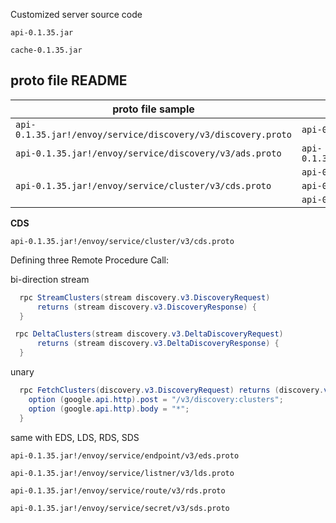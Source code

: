 
Customized server source code

`api-0.1.35.jar`

`cache-0.1.35.jar`

## proto file README

| proto file sample | generated(protoc compiled) and java compiled |
| ---- | ---- |
| `api-0.1.35.jar!/envoy/service/discovery/v3/discovery.proto` | `api-0.1.35.jar!/io.envoyproxy/envoy/service/discovery/v3/v3DiscoveryRequest.class` |
| `api-0.1.35.jar!/envoy/service/discovery/v3/ads.proto`  | `api-0.1.35.jar!/io.envoyproxy/envoy/service/discovery/v3/AggregatedDiscoveryServiceGrpc.class` |
| | `api-0.1.35.jar!/io.envoyproxy/envoy/service/discovery/v3/AggregatedDiscoveryService.class` |
| `api-0.1.35.jar!/envoy/service/cluster/v3/cds.proto` |`api-0.1.35.jar!/io.envoyproxy/envoy/service/cluster/v3/ClusterDiscoveryService.class` |
|    | `api-0.1.35.jar!/io.envoyproxy/envoy/service/cluster/v3/ClusterDiscoveryServiceGrpc.class` |




**CDS**

`api-0.1.35.jar!/envoy/service/cluster/v3/cds.proto`

Defining three Remote Procedure Call:

bi-direction stream

```java
  rpc StreamClusters(stream discovery.v3.DiscoveryRequest)
      returns (stream discovery.v3.DiscoveryResponse) {
  }
```

```java
 rpc DeltaClusters(stream discovery.v3.DeltaDiscoveryRequest)
      returns (stream discovery.v3.DeltaDiscoveryResponse) {
  }
```

unary

```java
  rpc FetchClusters(discovery.v3.DiscoveryRequest) returns (discovery.v3.DiscoveryResponse) {
    option (google.api.http).post = "/v3/discovery:clusters";
    option (google.api.http).body = "*";
  }
```

same with EDS, LDS, RDS, SDS

`api-0.1.35.jar!/envoy/service/endpoint/v3/eds.proto`

`api-0.1.35.jar!/envoy/service/listner/v3/lds.proto`

`api-0.1.35.jar!/envoy/service/route/v3/rds.proto`

`api-0.1.35.jar!/envoy/service/secret/v3/sds.proto`


